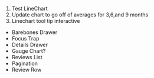 1. Test LineChart
2. Update chart to go off of averages for 3,6,and 9 months
3. Linechart tool tip interactive

- Barebones Drawer
- Focus Trap
- Details Drawer
- Gauge Chart?
- Reviews List
- Pagination
- Review Row
